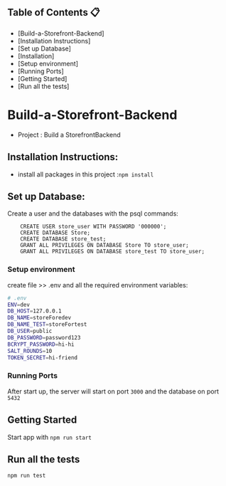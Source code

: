 
<!-- TABLE OF CONTENTS -->

## Table of Contents 📋

- [Build-a-Storefront-Backend]
- [Installation Instructions]
- [Set up Database]
- [Installation]
- [Setup environment]
- [Running Ports]
- [Getting Started]
- [Run all the tests]


# Build-a-Storefront-Backend

- Project : Build a StorefrontBackend

## Installation Instructions:

- install all packages in this project :`npm install`

## Set up Database:

Create a user and the databases with the psql commands:

```
    CREATE USER store_user WITH PASSWORD '000000';
    CREATE DATABASE Store;
    CREATE DATABASE store_test;
    GRANT ALL PRIVILEGES ON DATABASE Store TO store_user;
    GRANT ALL PRIVILEGES ON DATABASE store_test TO store_user;
```

### Setup environment

create file >> .env and all the required environment variables:

```bash
# .env
ENV=dev
DB_HOST=127.0.0.1
DB_NAME=storeForedev
DB_NAME_TEST=storeFortest
DB_USER=public
DB_PASSWORD=password123
BCRYPT_PASSWORD=hi-hi
SALT_ROUNDS=10
TOKEN_SECRET=hi-friend
```

### Running Ports

After start up, the server will start on port `3000` and the database on port `5432`

## Getting Started

Start app with `npm run start`

## Run all the tests

` npm run test   `




